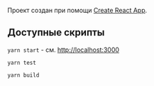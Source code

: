 Проект создан при помощи [Create React App](https://github.com/facebook/create-react-app).

## Доступные скрипты

`yarn start` - см. [http://localhost:3000](http://localhost:3000)

`yarn test`

`yarn build`
